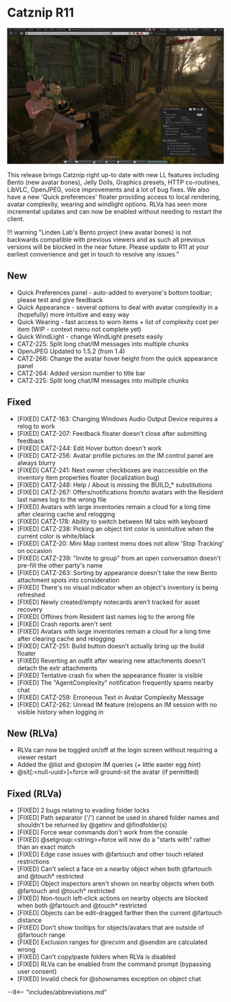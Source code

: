 # Catznip R11

![Catznip_R11](./r11/Catznip_R11.png)

This release brings Catznip right up-to date with new LL features including Bento (new avatar bones), Jelly Dolls, Graphics presets, HTTP co-routines, LibVLC, OpenJPEG, voice improvements and a lot of bug fixes. We also have a new 'Quick preferences' floater providing access to local rendering, avatar complexity, wearing and windlight options. RLVa has seen more incremental updates and can now be enabled without needing to restart the client.

!!! warning "Linden Lab's Bento project (new avatar bones) is not backwards compatible with previous viewers and as such all previous versions will be blocked in the near future. Please update to R11 at your earliest convenience and get in touch to resolve any issues."

## New

* Quick Preferences panel - auto-added to everyone's bottom toolbar; please test and give feedback
* Quick Appearance - several options to deal with avatar complexity in a (hopefully) more intuitive and easy way
* Quick Wearing - fast access to worn items + list of complexity cost per item (WIP - context menu not complete yet)
* Quick WindLight - change WindLight presets easily
* CATZ-225: Split long chat/IM messages into multiple chunks
* OpenJPEG Updated to 1.5.2 (from 1.4)
* CATZ-266: Change the avatar hover height from the quick appearance panel
* CATZ-264: Added version number to title bar
* CATZ-225: Split long chat/IM messages into multiple chunks

## Fixed

* [FIXED] CATZ-163: Changing Windows Audio Output Device requires a relog to work
* [FIXED] CATZ-207: Feedback floater doesn't close after submitting feedback
* [FIXED] CATZ-244: Edit Hover button doesn't work
* [FIXED] CATZ-256: Avatar profile pictures on the IM control panel are always blurry
* [FIXED] CATZ-241: Next owner checkboxes are inaccessible on the inventory item properties floater (localization bug)
* [FIXED] CATZ-248: Help / About is missing the BUILD_* substitutions
* [FIXED] CATZ-267: Offers/notifications from/to avatars with the Resident last names log to the wrong file
* [FIXED] Avatars with large inventories remain a cloud for a long time after clearing cache and relogging
* [FIXED] CATZ-178: Ability to switch between IM tabs with keyboard
* [FIXED] CATZ-238: Picking an object tint color is unintuitive when the current color is white/black
* [FIXED] CATZ-20: Mini Map context menu does not allow 'Stop Tracking' on occasion
* [FIXED] CATZ-239: "Invite to group" from an open conversation doesn't pre-fill the other party's name
* [FIXED] CATZ-263: Sorting by appearance doesn't take the new Bento attachment spots into consideration
* [FIXED] There's no visual indicator when an object's inventory is being refreshed
* [FIXED] Newly created/empty notecards aren't tracked for asset recovery
* [FIXED] Offlines from Resident last names log to the wrong file
* [FIXED] Crash reports aren't sent
* [FIXED] Avatars with large inventories remain a cloud for a long time after clearing cache and relogging
* [FIXED] CATZ-251: Build button doesn't actually bring up the build floater
* [FIXED] Reverting an outfit after wearing new attachments doesn't detach the extr attachments
* [FIXED] Tentative crash fix when the appearance floater is visible
* [FIXED] The "AgentComplexity" notification frequently spams nearby chat
* [FIXED] CATZ-259: Erroneous Text in Avatar Complexity Message
* [FIXED] CATZ-262: Unread IM feature (re)opens an IM session with no visible history when logging in

## New (RLVa)

* RLVa can now be toggled on/off at the login screen without requiring a viewer restart
* Added the @list and @stopim IM queries (+ little easter egg *hint*)
* @sit[:&lt;null-uuid&gt;]=force will ground-sit the avatar (if permitted)

## Fixed (RLVa)

* [FIXED] 2 bugs relating to evading folder locks
* [FIXED] Path separator ('/') cannot be used in shared folder names and shouldn't be returned by @getinv and @findfolder(s)
* [FIXED] Force wear commands don't work from the console
* [FIXED] @setgroup:&lt;string&gt;=force will now do a "starts with" rather than an exact match
* [FIXED] Edge case issues with @fartouch and other touch related restrictions
* [FIXED] Can't select a face on a nearby object when both @fartouch and @touch* restricted
* [FIXED] Object inspectors aren't shown on nearby objects when both @fartouch and @touch* restricted
* [FIXED] Non-touch left-click actions on nearby objects are blocked when both @fartouch and @touch* restricted
* [FIXED] Objects can be edit-dragged farther then the current @fartouch distance
* [FIXED] Don't show tooltips for objects/avatars that are outside of @fartouch range
* [FIXED] Exclusion ranges for @recvim and @sendim are calculated wrong
* [FIXED] Can't copy/paste folders when RLVa is disabled
* [FIXED] RLVa can be enabled from the command prompt (bypassing user consent)
* [FIXED] Invalid check for @shownames exception on object chat

--8<-- "includes/abbreviations.md"
